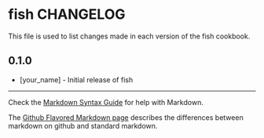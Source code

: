 # fish CHANGELOG

This file is used to list changes made in each version of the fish cookbook.

## 0.1.0
- [your_name] - Initial release of fish

- - -
Check the [Markdown Syntax Guide](http://daringfireball.net/projects/markdown/syntax) for help with Markdown.

The [Github Flavored Markdown page](http://github.github.com/github-flavored-markdown/) describes the differences between markdown on github and standard markdown.
